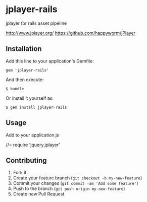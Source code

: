 # jplayer-rails

jplayer for rails asset pipeline

http://www.jplayer.org/
https://github.com/happyworm/jPlayer

## Installation

Add this line to your application's Gemfile:

    gem 'jplayer-rails'

And then execute:

    $ bundle

Or install it yourself as:

    $ gem install jplayer-rails

## Usage

Add to your application.js

//= require 'jquery.jplayer'

## Contributing

1. Fork it
2. Create your feature branch (`git checkout -b my-new-feature`)
3. Commit your changes (`git commit -am 'Add some feature'`)
4. Push to the branch (`git push origin my-new-feature`)
5. Create new Pull Request
